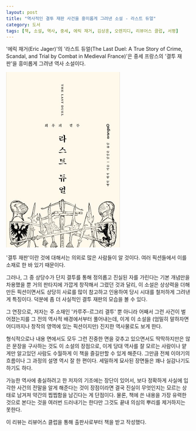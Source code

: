 ```yaml
---
layout: post
title: "역사적인 결투 재판 사건을 흥미롭게 그려낸 소설 - 라스트 듀얼"
category: 도서
tags: [책, 소설, 역사, 중세, 에릭 재거, 김상훈, 오렌지디, 리뷰어스 클럽, 서평]
---
```


'에릭 재거(Eric Jager)'의
'라스트 듀얼(The Last Duel: A True Story of Crime, Scandal, and Trial by Combat in Medieval France)'은
중세 프랑스의 '결투 재판'을 흥미롭게 그려낸 역사 소설이다.

![표지](/images/last-duel-book-h480.jpg)

'결투 재판'이란 것에 대해서는 의외로 많은 사람들이 알 것이다.
여러 픽션들에서 이를 소재로 한 바 있기 때문이다.

그러나, 그 중 상당수가 단지 결투를 통해 정의롭고 진실된 자를 가린다는 기본 개념만을 차용했을 뿐
거의 판타지에 가깝게 창작해서 그렸던 것과 달리,
이 소설은 상상력을 더해 만든 픽션이면서도 상당히 사료를 많이 참고하고 인용하여
당시 시대를 철저하게 그려낸 게 특징이다.
덕분에 좀 더 사실적인 결투 재판의 모습을 볼 수 있다.

그 연장으로, 저자는 주 소재인 '카루주-르그리 결투' 뿐 아니라
어째서 그런 사건이 벌어졌는지를 그 전의 역사적 배경에서부터 풀어내는데,
이게 이 소설을 (엄밀히 말하자면 어디까지나 창작의 영역에 있는 픽션이지만) 진지한 역사물로도 보게 한다.

형식적으로나 내용 면에서도 모두 그런 진중한 면을 갖추고 있으면서도
딱딱하지만은 않은 문장을 구사하는 것도 이 소설의 장점으로,
이게 당대 역사를 잘 모르는 사람이나 얕게만 알고있던 사람도
수월하게 이 책을 즐길만할 수 있게 해준다.
그만큼 전체 이야기의 흐름이나 그 과정의 설명 역시 잘 한 편이다.
세밀하게 묘사된 장면들은 꽤나 실감나기도 하기도 하다.

가능한 역사에 충실하려고 한 저자의 기조에는 장단이 있어서,
보다 정확하게 사실에 입각한 사건의 전말을 알게 해준다는 것이 장점이라면
결국 진실이 무엇인지는 모르는 상태로 남겨져 약간의 찝찝함을 남긴다는 게 단점이다.
물론, 책에 쓴 내용을 가장 유력한 것으로 본다는 것을 여러번 드러내기는 한다만
그것도 끝내 의심의 뿌리를 제거하지는 못한다.



<div class="im im-info">
이 리뷰는 리뷰어스 클럽을 통해 출판사로부터 책을 받고 작성했다.
</div>
